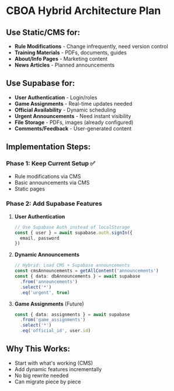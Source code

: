 # CBOA Hybrid Architecture Plan

## Use Static/CMS for:
- **Rule Modifications** - Change infrequently, need version control
- **Training Materials** - PDFs, documents, guides
- **About/Info Pages** - Marketing content
- **News Articles** - Planned announcements

## Use Supabase for:
- **User Authentication** - Login/roles
- **Game Assignments** - Real-time updates needed
- **Official Availability** - Dynamic scheduling
- **Urgent Announcements** - Need instant visibility
- **File Storage** - PDFs, images (already configured)
- **Comments/Feedback** - User-generated content

## Implementation Steps:

### Phase 1: Keep Current Setup ✅
- Rule modifications via CMS
- Basic announcements via CMS
- Static pages

### Phase 2: Add Supabase Features
1. **User Authentication**
   ```typescript
   // Use Supabase Auth instead of localStorage
   const { user } = await supabase.auth.signIn({
     email, password
   })
   ```

2. **Dynamic Announcements**
   ```typescript
   // Hybrid: Load CMS + Supabase announcements
   const cmsAnnouncements = getAllContent('announcements')
   const { data: dbAnnouncements } = await supabase
     .from('announcements')
     .select('*')
     .eq('urgent', true)
   ```

3. **Game Assignments** (Future)
   ```typescript
   const { data: assignments } = await supabase
     .from('game_assignments')
     .select('*')
     .eq('official_id', user.id)
   ```

## Why This Works:
- Start with what's working (CMS)
- Add dynamic features incrementally
- No big rewrite needed
- Can migrate piece by piece